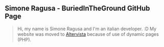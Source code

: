 Simone Ragusa - BuriedInTheGround GitHub Page
---------------------------------------------

> Hi, my name is Simone Ragusa and I'm an italian developer. :D
> My website was moved to [Altervista](http://simoneragusa.altervista.org)
> because of use of dynamic pages (PHP).